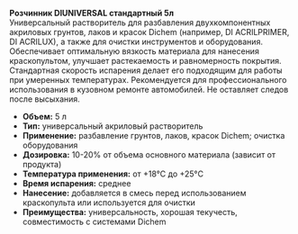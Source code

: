 **Розчинник DIUNIVERSAL стандартный 5л**  
Универсальный растворитель для разбавления двухкомпонентных акриловых грунтов, лаков и красок Dichem (например, DI ACRILPRIMER, DI ACRILUX), а также для очистки инструментов и оборудования. Обеспечивает оптимальную вязкость материала для нанесения краскопультом, улучшает растекаемость и равномерность покрытия. Стандартная скорость испарения делает его подходящим для работы при умеренных температурах. Рекомендуется для профессионального использования в кузовном ремонте автомобилей. Не оставляет следов после высыхания.

- **Объем:** 5 л  
- **Тип:** универсальный акриловый растворитель  
- **Применение:** разбавление грунтов, лаков, красок Dichem; очистка оборудования  
- **Дозировка:** 10-20% от объема основного материала (зависит от продукта)  
- **Температура применения:** от +18°C до +25°C  
- **Время испарения:** среднее  
- **Нанесение:** добавляется в смесь перед использованием краскопульта или используется для очистки  
- **Преимущества:** универсальность, хорошая текучесть, совместимость с системами Dichem  


